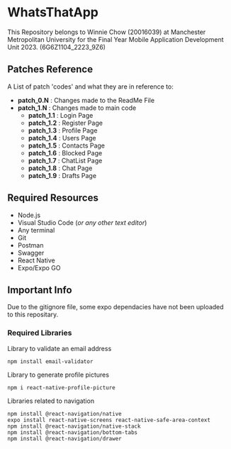 # WhatsThatApp
This Repository belongs to Winnie Chow (20016039) at Manchester Metropolitan University for the Final Year Mobile Application Development Unit 2023. (6G6Z1104_2223_9Z6) 

## Patches Reference
A List of patch 'codes' and what they are in reference to:
- **patch_0.N** : Changes made to the ReadMe File
- **patch_1.N** : Changes made to main code
  - **patch_1.1** : Login Page
  - **patch_1.2** : Register Page
  - **patch_1.3** : Profile Page
  - **patch_1.4** : Users Page
  - **patch_1.5** : Contacts Page
  - **patch_1.6** : Blocked Page
  - **patch_1.7** : ChatList Page
  - **patch_1.8** : Chat Page
  - **patch_1.9** : Drafts Page


## Required Resources 
- Node.js
- Visual Studio Code (*or any other text editor*)
- Any terminal
- Git
- Postman
- Swagger
- React Native
- Expo/Expo GO

## Important Info
Due to the gitignore file, some expo dependacies have not been uploaded to this repositary. 

### Required Libraries
Library to validate an email address
```
npm install email-validator
```
Library to generate profile pictures
```
npm i react-native-profile-picture
```

Libraries related to navigation
```
npm install @react-navigation/native
expo install react-native-screens react-native-safe-area-context
npm install @react-navigation/native-stack
npm install @react-navigation/bottom-tabs
npm install @react-navigation/drawer
```
